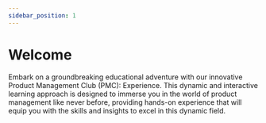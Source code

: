 ```yaml
---
sidebar_position: 1
---
```


# Welcome

Embark on a groundbreaking educational adventure with our innovative Product Management Club (PMC): Experience. This dynamic and interactive learning approach is designed to immerse you in the world of product management like never before, providing hands-on experience that will equip you with the skills and insights to excel in this dynamic field.
